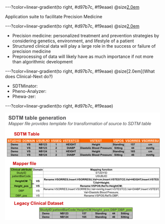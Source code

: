 ---?color=linear-gradient(to right, #d97b7c, #f9eaae)
@size[2.0em](Clinical-Next)

Application suite to facilitate Precision Medicine

---?color=linear-gradient(to right, #d97b7c, #f9eaae)
@size[2.0em](Background)

- Precision medicine: personalized treatment and prevention strategies by considering genetics, environment, and lifestyle of a patient
- Structured clinical data will play a large role in the success or failure of precision medicine
- Preprocessing of data will likely have as much importance if not more than algorithmic development

---?color=linear-gradient(to right, #d97b7c, #f9eaae)
@size[2.0em](What does Clinical-Next do?)
- SDTMinator: 
- Pheno-Analyzer:
- Phewa-zer:

---?color=linear-gradient(to right, #d97b7c, #f9eaae)

![Alt text](/Images/mapper_file_2.png?raw=true "Title")
